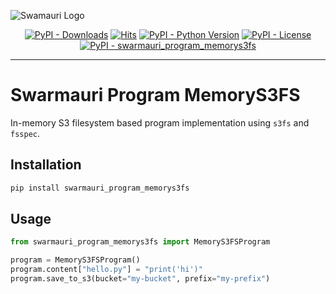 ![Swamauri Logo](https://res.cloudinary.com/dbjmpekvl/image/upload/v1730099724/Swarmauri-logo-lockup-2048x757_hww01w.png)

<p align="center">
    <a href="https://pypi.org/project/swarmauri_program_memorys3fs/">
        <img src="https://img.shields.io/pypi/dm/swarmauri_program_memorys3fs" alt="PyPI - Downloads"/></a>
    <a href="https://hits.sh/github.com/swarmauri/swarmauri-sdk/tree/master/pkgs/standards/swarmauri_program_memorys3fs/">
        <img alt="Hits" src="https://hits.sh/github.com/swarmauri/swarmauri-sdk/tree/master/pkgs/standards/swarmauri_program_memorys3fs.svg"/></a>
    <a href="https://pypi.org/project/swarmauri_program_memorys3fs/">
        <img src="https://img.shields.io/pypi/pyversions/swarmauri_program_memorys3fs" alt="PyPI - Python Version"/></a>
    <a href="https://pypi.org/project/swarmauri_program_memorys3fs/">
        <img src="https://img.shields.io/pypi/l/swarmauri_program_memorys3fs" alt="PyPI - License"/></a>
    <a href="https://pypi.org/project/swarmauri_program_memorys3fs/">
        <img src="https://img.shields.io/pypi/v/swarmauri_program_memorys3fs?label=swarmauri_program_memorys3fs&color=green" alt="PyPI - swarmauri_program_memorys3fs"/></a>
</p>

---

# Swarmauri Program MemoryS3FS

In-memory S3 filesystem based program implementation using `s3fs` and `fsspec`.

## Installation

```bash
pip install swarmauri_program_memorys3fs
```

## Usage

```python
from swarmauri_program_memorys3fs import MemoryS3FSProgram

program = MemoryS3FSProgram()
program.content["hello.py"] = "print('hi')"
program.save_to_s3(bucket="my-bucket", prefix="my-prefix")
```
